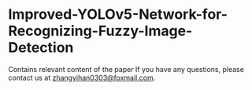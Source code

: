 # Improved-YOLOv5-Network-for-Recognizing-Fuzzy-Image-Detection
Contains relevant content of the paper
If you have any questions, please contact us at zhangyihan0303@foxmail.com.
